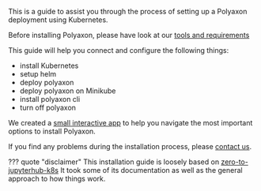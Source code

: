 This is a guide to assist you through the process of setting up a Polyaxon deployment using Kubernetes.

Before installing Polyaxon, please have look at our [tools and requirements](tools_and_requirements)

This guide will help you connect and configure the following things:

 * install Kubernetes
 * setup helm
 * deploy polyaxon
 * deploy polyaxon on Minikube
 * install polyaxon cli
 * turn off polyaxon

We created a [small interactive app](https://install.polyaxon.com) to help you navigate the most important options to install Polyaxon.

If you find any problems during the installation process, please [contact us](mailto:contact@polyaxon.com).

??? quote "disclaimer"
    This installation guide is loosely based on [zero-to-jupyterhub-k8s](https://github.com/jupyterhub/zero-to-jupyterhub-k8s)
    It took some of its documentation as well as the general approach to how things work.
